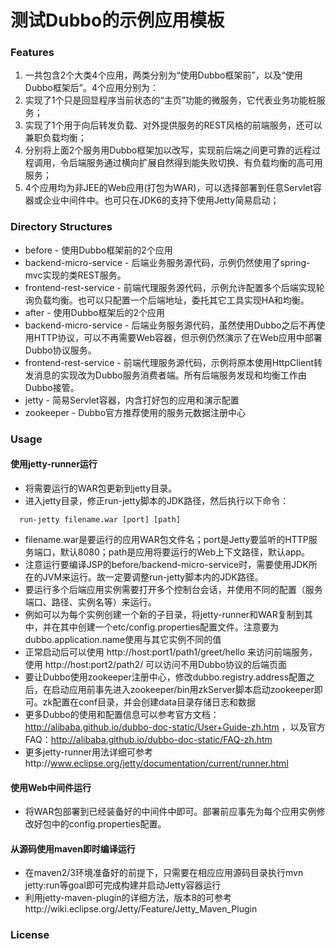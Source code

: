 测试Dubbo的示例应用模板
=======================

### Features

1. 一共包含2个大类4个应用，两类分别为“使用Dubbo框架前”，以及“使用Dubbo框架后”。4个应用分别为：
2. 实现了1个只是回显程序当前状态的“主页”功能的微服务，它代表业务功能桩服务；
3. 实现了1个用于向后转发负载、对外提供服务的REST风格的前端服务，还可以兼职负载均衡；
4. 分别将上面2个服务用Dubbo框架加以改写，实现前后端之间更可靠的远程过程调用，令后端服务通过横向扩展自然得到能失败切换、有负载均衡的高可用服务；
5. 4个应用均为非JEE的Web应用(打包为WAR)，可以选择部署到任意Servlet容器或企业中间件中。也可只在JDK6的支持下使用Jetty简易启动；

### Directory Structures

* before - 使用Dubbo框架前的2个应用
 * backend-micro-service - 后端业务服务源代码，示例仍然使用了spring-mvc实现的类REST服务。
 * frontend-rest-service - 前端代理服务源代码，示例允许配置多个后端实现轮询负载均衡。也可以只配置一个后端地址，委托其它工具实现HA和均衡。
* after - 使用Dubbo框架后的2个应用
 * backend-micro-service - 后端业务服务源代码，虽然使用Dubbo之后不再使用HTTP协议，可以不再需要Web容器，但示例仍然演示了在Web应用中部署Dubbo协议服务。
 * frontend-rest-service - 前端代理服务源代码，示例将原本使用HttpClient转发消息的实现改为Dubbo服务消费者端。所有后端服务发现和均衡工作由Dubbo接管。
* jetty - 简易Servlet容器，内含打好包的应用和演示配置
* zookeeper - Dubbo官方推荐使用的服务元数据注册中心

### Usage

#### 使用jetty-runner运行
* 将需要运行的WAR包更新到jetty目录。
* 进入jetty目录，修正run-jetty脚本的JDK路径，然后执行以下命令：
```
  run-jetty filename.war [port] [path]
```
* filename.war是要运行的应用WAR包文件名；port是Jetty要监听的HTTP服务端口，默认8080；path是应用将要运行的Web上下文路径，默认app。
* 注意运行要编译JSP的before/backend-micro-service时，需要使用JDK所在的JVM来运行。故一定要调整run-jetty脚本内的JDK路径。
* 要运行多个后端应用实例需要打开多个控制台会话，并使用不同的配置（服务端口、路径、实例名等）来运行。
* 例如可以为每个实例创建一个新的子目录，将jetty-runner和WAR复制到其中，并在其中创建一个etc/config.properties配置文件。注意要为dubbo.application.name使用与其它实例不同的值
* 正常启动后可以使用 http://host:port1/path1/greet/hello 来访问前端服务，使用 http://host:port2/path2/ 可以访问不用Dubbo协议的后端页面
* 要让Dubbo使用zookeeper注册中心，修改dubbo.registry.address配置之后，在启动应用前事先进入zookeeper/bin用zkServer脚本启动zookeeper即可。zk配置在conf目录，并会创建data目录存储日志和数据
* 更多Dubbo的使用和配置信息可以参考官方文档：http://alibaba.github.io/dubbo-doc-static/User+Guide-zh.htm ，以及官方FAQ：http://alibaba.github.io/dubbo-doc-static/FAQ-zh.htm
* 更多jetty-runner用法详细可参考http://www.eclipse.org/jetty/documentation/current/runner.html

#### 使用Web中间件运行
* 将WAR包部署到已经装备好的中间件中即可。部署前应事先为每个应用实例修改好包中的config.properties配置。

#### 从源码使用maven即时编译运行
* 在maven2/3环境准备好的前提下，只需要在相应应用源码目录执行mvn jetty:run等goal即可完成构建并启动Jetty容器运行
* 利用jetty-maven-plugin的详细方法，版本8的可参考http://wiki.eclipse.org/Jetty/Feature/Jetty_Maven_Plugin

### License
